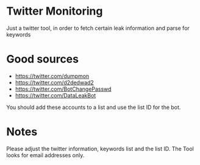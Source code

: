 # Twitter Monitoring
Just a twitter tool, in order to fetch certain leak information and parse for keywords

# Good sources
* https://twitter.com/dumpmon
* https://twitter.com/d2dedwad2
* https://twitter.com/BotChangePasswd
* https://twitter.com/DataLeakBot

You should add these accounts to a list and use the list ID for the bot.

# Notes
Please adjust the twitter information, keywords list and the list ID.
The Tool looks for email addresses only.

